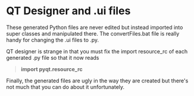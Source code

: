 # QT Designer and .ui files

These generated Python files are never edited but instead imported into super classes and manipulated there. The convertFiles.bat file is really handy for changing the .ui files to .py. 

QT designer is strange in that you must fix the import resource_rc of each generated .py file so that it now reads 

> **import pyqt.resource_rc**

Finally, the generated files are ugly in the way they are created but there's not much that you can do about it unfortunately.